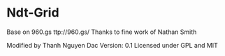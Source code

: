 Ndt-Grid
========

Base on 960.gs
ttp://960.gs/
Thanks to fine work of Nathan Smith

Modified by Thanh Nguyen Dac
Version: 0.1
Licensed under GPL and MIT

